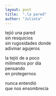 ```yaml
---
layout: post
title:  ".la pared"
author: "Julieta"
---
```


tejió una pared  
sin resquicios  
sin rugosidades donde   
adivinar agujeros

la tejió de a poco  
milímetros por día  
pensando  
en protegernos

nunca entendió  
que nos ensombrecía

